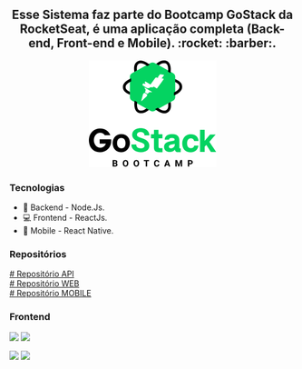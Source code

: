 <h2 align="center">
Esse Sistema faz parte do Bootcamp GoStack da RocketSeat, é uma aplicação completa (Back-end, Front-end e Mobile). :rocket: :barber:.</br>
</h2>
 
<p align="center"> 
 <img 
    src="68747470733a2f2f726f636b6574736561742d63646e2e73332d73612d656173742d312e616d617a6f6e6177732e636f6d2f626f6f7463616d702d6865616465722e706e67.png"/>
</p>
 
### Tecnologias
- :file_folder: Backend - Node.Js.
- :computer: Frontend - ReactJs.
- :iphone: Mobile - React Native.

### Repositórios
<a href="https://github.com/MitchellSymington/gobarber-api"># Repositório API</a> </br>
<a href="https://github.com/MitchellSymington/gobarber-web"># Repositório WEB</a> </br>
<a href="https://github.com/MitchellSymington/appgobarber"># Repositório MOBILE</a> </br>


### Frontend
<p float="left"> 
 <img height="260" src="Captura de Tela 2020-10-22 às 20.19.50.png"/>
 <img height="260" src="Captura de Tela 2020-10-22 às 20.19.40.png"/>
</p>

<p float="left"> 
 <img height="260" src="Captura de Tela 2020-10-22 às 20.19.30.png"/>
 <img height="260" src="Captura de Tela 2020-10-22 às 20.19.25.png"/>
</p>


```Tecnologias

```

